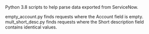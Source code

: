 Python 3.8 scripts to help parse data exported from ServiceNow.

empty_account.py finds requests where the Account field is empty.
mult_short_desc.py finds requests where the Short description field contains identical values.
